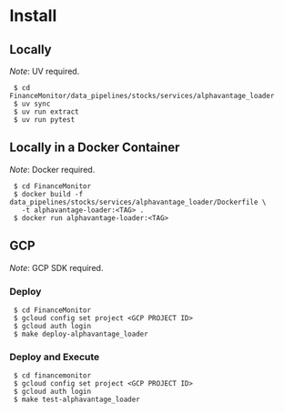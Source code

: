 # Install 

## Locally

*Note*: UV required.
```
 $ cd FinanceMonitor/data_pipelines/stocks/services/alphavantage_loader
 $ uv sync
 $ uv run extract
 $ uv run pytest
```

## Locally in a Docker Container

*Note*: Docker required.
```
 $ cd FinanceMonitor 
 $ docker build -f data_pipelines/stocks/services/alphavantage_loader/Dockerfile \
   -t alphavantage-loader:<TAG> .
 $ docker run alphavantage-loader:<TAG>
```

## GCP

*Note*: GCP SDK required.

### Deploy
```
 $ cd FinanceMonitor
 $ gcloud config set project <GCP PROJECT ID>
 $ gcloud auth login
 $ make deploy-alphavantage_loader
```


### Deploy and Execute
```
 $ cd financemonitor
 $ gcloud config set project <GCP PROJECT ID>
 $ gcloud auth login
 $ make test-alphavantage_loader
```